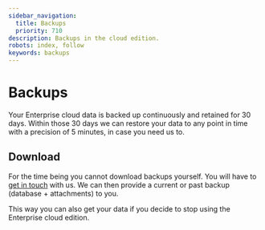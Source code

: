 ```yaml
---
sidebar_navigation:
  title: Backups
  priority: 710
description: Backups in the cloud edition.
robots: index, follow
keywords: backups
---
```


# Backups

Your Enterprise cloud data is backed up continuously and retained for 30 days.
Within those 30 days we can restore your data to any point in time with a precision of 5 minutes, in case you need us to.

## Download

For the time being you cannot download backups yourself.
You will have to [get in touch](mailto:support@openproject.com) with us.
We can then provide a current or past backup (database + attachments) to you.

This way you can also get your data if you decide to stop using the Enterprise cloud edition.
